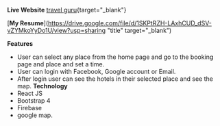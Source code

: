 **Live Website** [travel guru](https://travel-guru-e9437.web.app/){target="_blank"}

[**My Resume**](https://drive.google.com/file/d/1SKPtRZH-LAxhCUD_dSV-vZYMkoYyDo1U/view?usp=sharing "title" target="_blank")

**Features**
-	User can select any place from the home page and go to the booking page and place and set a time. 
-	User can login with Facebook, Google account or Email. 
-	After login user can see the hotels in their selected place and see the map. 
**Technology**
- React JS
- Bootstrap 4
- Firebase
- google map. 








